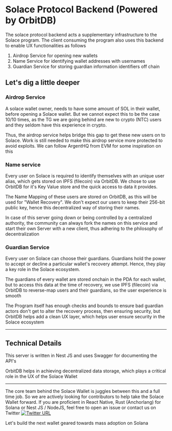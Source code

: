 # Solace Protocol Backend (Powered by OrbitDB)

The solace protocol backend acts a supplementary infrastructure to the Solace program. The client consuming the program also uses this backend to enable UX functionalities as follows

1. Airdrop Service for opening new wallets
2. Name Service for identifying wallet addresses with usernames
3. Guardian Service for storing guardian information identifiers off chain

## Let's dig a little deeper

### Airdrop Service

A solace wallet owner, needs to have some amount of SOL in their wallet, before opening a Solace wallet. But we cannot expect this to be the case 10/10 times, as the TG we are going behind are new to crypto (NTC) users and they seldom have this experience in crypto.

Thus, the airdrop service helps bridge this gap to get these new users on to Solace. Work is still needed to make this airdrop service more protected to avoid exploits. We can follow ArgentHQ from EVM for some inspiration on this

### Name service

Every user on Solace is required to identify themselves with an unique user alias, which gets stored on IPFS (filecoin) via OrbitDB. We chose to use OrbitDB for it's Key Value store and the quick access to data it provides. 

The Name Mapping of these users are stored on OrbitDB, as this will be used for "Wallet Recovery". We don't expect our users to keep their 256-bit public key, hence this decentralized way of storing their names. 

In case of this server going down or being controlled by a centralized authority, the community can always fork the names on this service and start their own Server with a new client, thus adhering to the philosophy of decentralization

### Guardian Service

Every user on Solace can choose their guardians. Guardians hold the power to accept or decline a particular wallet's recovery attempt. Hence, they play a key role in the Solace ecosystem.

The guardians of every wallet are stored onchain in the PDA for each wallet, but to access this data at the time of recovery, we use IPFS (filecoin) via OrbitDB to reverse-map users and their guardians, so the user experience is smooth

The Program itself has enough checks and bounds to ensure bad guardian actors don't get to alter the recovery process, then ensuring security, but OrbitDB helps add a clean UX layer, which helps user ensure security in the Solace ecosystem

--------------------------------

## Technical Details

This server is written in Nest JS and uses Swagger for documenting the API's

OrbitDB helps in achieving decentralized data storage, which plays a critical role in the UX of the Solace Wallet

---------------------------------

The core team behind the Solace Wallet is juggles between this and a full time job. So we are actively looking for contributors to help take the Solace Wallet forward. If you are proficient in React Native, Rust (Anchorlang) for Solana or Nest JS / NodeJS, feel free to open an issue or contact us on Twitter [![Twitter URL](https://img.shields.io/twitter/url/https/twitter.com/ashwinxprasad.svg?style=social&label=Follow%20%40ashwinxprasad)](https://twitter.com/ashwinxprasad)

Let's build the next wallet geared towards mass adoption on Solana






